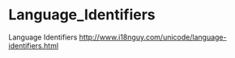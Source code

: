 Language_Identifiers
====================

Language Identifiers
http://www.i18nguy.com/unicode/language-identifiers.html
